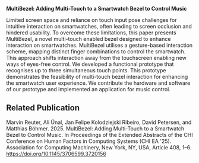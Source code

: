 **MultiBezel: Adding Multi-Touch to a Smartwatch Bezel to Control Music**

Limited screen space and reliance on touch input pose challenges for intuitive interaction on smartwatches, often leading to screen
occlusion and hindered usability. To overcome these limitations, this paper presents MultiBezel, a novel multi-touch enabled bezel
designed to enhance interaction on smartwatches. MultiBezel utilises a gesture-based interaction scheme, mapping distinct finger
combinations to control the smartwatch. This approach shifts interaction away from the touchscreen enabling new ways of eyes-free
control. We developed a functional prototype that recognises up to three simultaneous touch points. This prototype demonstrates the
feasibility of multi-touch bezel interaction for enhancing the smartwatch user experience. We contribute the hardware and software of
our prototype and implemented an application for music control.

## Related Publication

Marvin Reuter, Ali Ünal, Jan Felipe Kolodziejski Ribeiro, David Petersen, and Matthias Böhmer. 2025. MultiBezel: Adding Multi-Touch to a Smartwatch Bezel to Control Music. In Proceedings of the Extended Abstracts of the CHI Conference on Human Factors in Computing Systems (CHI EA '25). Association for Computing Machinery, New York, NY, USA, Article 408, 1–6. https://doi.org/10.1145/3706599.3720156
